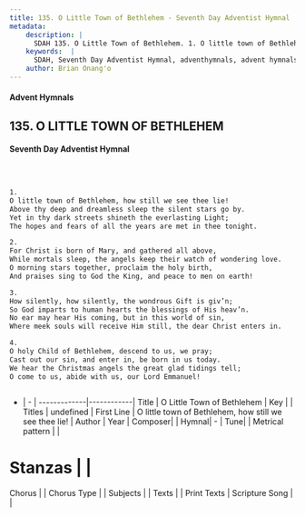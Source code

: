 ```yaml
---
title: 135. O Little Town of Bethlehem - Seventh Day Adventist Hymnal
metadata:
    description: |
      SDAH 135. O Little Town of Bethlehem. 1. O little town of Bethlehem, how still we see thee lie! Above thy deep and dreamless sleep the silent stars go by. Yet in thy dark streets shineth the everlasting Light; The hopes and fears of all the years are met in thee tonight.
    keywords:  |
      SDAH, Seventh Day Adventist Hymnal, adventhymnals, advent hymnals, O Little Town of Bethlehem, O little town of Bethlehem, how still we see thee lie! 
    author: Brian Onang'o
---
```


#### Advent Hymnals
## 135. O LITTLE TOWN OF BETHLEHEM
#### Seventh Day Adventist Hymnal

```txt



1.
O little town of Bethlehem, how still we see thee lie!
Above thy deep and dreamless sleep the silent stars go by.
Yet in thy dark streets shineth the everlasting Light;
The hopes and fears of all the years are met in thee tonight.

2.
For Christ is born of Mary, and gathered all above,
While mortals sleep, the angels keep their watch of wondering love.
O morning stars together, proclaim the holy birth,
And praises sing to God the King, and peace to men on earth!

3.
How silently, how silently, the wondrous Gift is giv’n;
So God imparts to human hearts the blessings of His heav’n.
No ear may hear His coming, but in this world of sin,
Where meek souls will receive Him still, the dear Christ enters in.

4.
O holy Child of Bethlehem, descend to us, we pray;
Cast out our sin, and enter in, be born in us today.
We hear the Christmas angels the great glad tidings tell;
O come to us, abide with us, our Lord Emmanuel!



```

- |   -  |
-------------|------------|
Title | O Little Town of Bethlehem |
Key |  |
Titles | undefined |
First Line | O little town of Bethlehem, how still we see thee lie! |
Author | 
Year | 
Composer|  |
Hymnal|  - |
Tune|  |
Metrical pattern | |
# Stanzas |  |
Chorus |  |
Chorus Type |  |
Subjects |  |
Texts |  |
Print Texts | 
Scripture Song |  |
  
